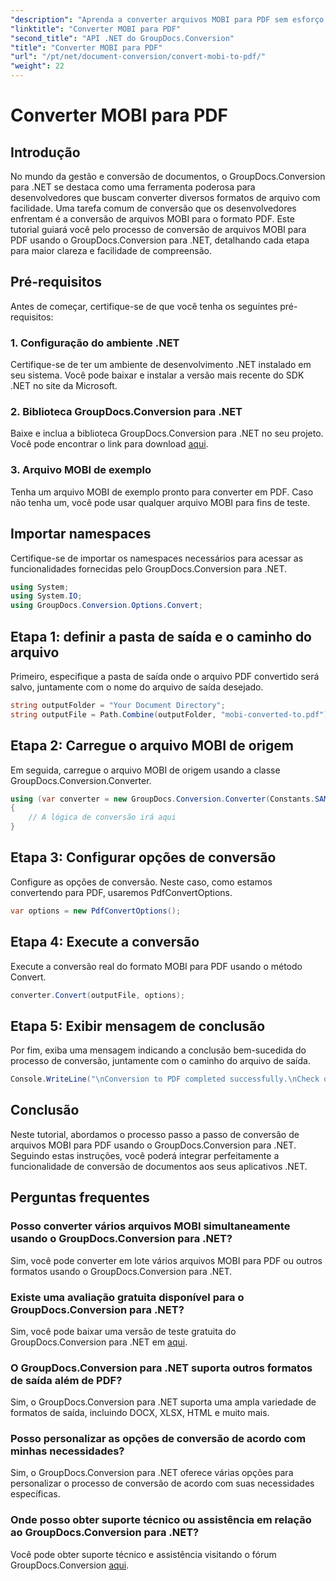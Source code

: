```yaml
---
"description": "Aprenda a converter arquivos MOBI para PDF sem esforço usando o GroupDocs.Conversion para .NET. Siga nosso guia passo a passo."
"linktitle": "Converter MOBI para PDF"
"second_title": "API .NET do GroupDocs.Conversion"
"title": "Converter MOBI para PDF"
"url": "/pt/net/document-conversion/convert-mobi-to-pdf/"
"weight": 22
---
```


# Converter MOBI para PDF

## Introdução
No mundo da gestão e conversão de documentos, o GroupDocs.Conversion para .NET se destaca como uma ferramenta poderosa para desenvolvedores que buscam converter diversos formatos de arquivo com facilidade. Uma tarefa comum de conversão que os desenvolvedores enfrentam é a conversão de arquivos MOBI para o formato PDF. Este tutorial guiará você pelo processo de conversão de arquivos MOBI para PDF usando o GroupDocs.Conversion para .NET, detalhando cada etapa para maior clareza e facilidade de compreensão.
## Pré-requisitos
Antes de começar, certifique-se de que você tenha os seguintes pré-requisitos:
### 1. Configuração do ambiente .NET
Certifique-se de ter um ambiente de desenvolvimento .NET instalado em seu sistema. Você pode baixar e instalar a versão mais recente do SDK .NET no site da Microsoft.
### 2. Biblioteca GroupDocs.Conversion para .NET
Baixe e inclua a biblioteca GroupDocs.Conversion para .NET no seu projeto. Você pode encontrar o link para download [aqui](https://releases.groupdocs.com/conversion/net/).
### 3. Arquivo MOBI de exemplo
Tenha um arquivo MOBI de exemplo pronto para converter em PDF. Caso não tenha um, você pode usar qualquer arquivo MOBI para fins de teste.

## Importar namespaces
Certifique-se de importar os namespaces necessários para acessar as funcionalidades fornecidas pelo GroupDocs.Conversion para .NET.
```csharp
using System;
using System.IO;
using GroupDocs.Conversion.Options.Convert;
```
## Etapa 1: definir a pasta de saída e o caminho do arquivo
Primeiro, especifique a pasta de saída onde o arquivo PDF convertido será salvo, juntamente com o nome do arquivo de saída desejado.
```csharp
string outputFolder = "Your Document Directory";
string outputFile = Path.Combine(outputFolder, "mobi-converted-to.pdf");
```
## Etapa 2: Carregue o arquivo MOBI de origem
Em seguida, carregue o arquivo MOBI de origem usando a classe GroupDocs.Conversion.Converter.
```csharp
using (var converter = new GroupDocs.Conversion.Converter(Constants.SAMPLE_MOBI))
{
    // A lógica de conversão irá aqui
}
```
## Etapa 3: Configurar opções de conversão
Configure as opções de conversão. Neste caso, como estamos convertendo para PDF, usaremos PdfConvertOptions.
```csharp
var options = new PdfConvertOptions();
```
## Etapa 4: Execute a conversão
Execute a conversão real do formato MOBI para PDF usando o método Convert.
```csharp
converter.Convert(outputFile, options);
```
## Etapa 5: Exibir mensagem de conclusão
Por fim, exiba uma mensagem indicando a conclusão bem-sucedida do processo de conversão, juntamente com o caminho do arquivo de saída.
```csharp
Console.WriteLine("\nConversion to PDF completed successfully.\nCheck output in {0}", outputFolder);
```

## Conclusão
Neste tutorial, abordamos o processo passo a passo de conversão de arquivos MOBI para PDF usando o GroupDocs.Conversion para .NET. Seguindo estas instruções, você poderá integrar perfeitamente a funcionalidade de conversão de documentos aos seus aplicativos .NET.
## Perguntas frequentes
### Posso converter vários arquivos MOBI simultaneamente usando o GroupDocs.Conversion para .NET?
Sim, você pode converter em lote vários arquivos MOBI para PDF ou outros formatos usando o GroupDocs.Conversion para .NET.
### Existe uma avaliação gratuita disponível para o GroupDocs.Conversion para .NET?
Sim, você pode baixar uma versão de teste gratuita do GroupDocs.Conversion para .NET em [aqui](https://releases.groupdocs.com/).
### O GroupDocs.Conversion para .NET suporta outros formatos de saída além de PDF?
Sim, o GroupDocs.Conversion para .NET suporta uma ampla variedade de formatos de saída, incluindo DOCX, XLSX, HTML e muito mais.
### Posso personalizar as opções de conversão de acordo com minhas necessidades?
Sim, o GroupDocs.Conversion para .NET oferece várias opções para personalizar o processo de conversão de acordo com suas necessidades específicas.
### Onde posso obter suporte técnico ou assistência em relação ao GroupDocs.Conversion para .NET?
Você pode obter suporte técnico e assistência visitando o fórum GroupDocs.Conversion [aqui](https://forum.groupdocs.com/c/conversion/11).